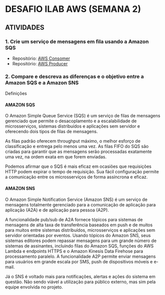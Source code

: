 <h1>DESAFIO ILAB AWS (SEMANA 2)</h1>

<h2>ATIVIDADES</h2>

<h3>1. Crie um serviço de mensagens em fila usando a Amazon SQS</h3>

<ul>
    <li>Repositório: <a href="https://github.com/nettojulio/aws-sqs-consomer">AWS Consomer</a></li>
    <li>Repositório: <a href="https://github.com/nettojulio/aws-sqs-producer">AWS Producer</a></li>
</ul>

<h3>2. Compare e descreva as diferenças e o objetivo entre a Amazon SQS e a Amazon SNS</h3>

Definições

<h4>AMAZON SQS</h4>
<p>O Amazon Simple Queue Service (SQS) é um serviço de filas de mensagens gerenciado que permite o desacoplamento e a escalabilidade de microsserviços, sistemas distribuídos e aplicações sem servidor e oferecendo dois tipos de filas de mensagens.</p>
<p>As filas padrão oferecem throughput máximo, o melhor esforço de classificação e entrega pelo menos uma vez. As filas FIFO do SQS são criadas para garantir que as mensagens serão processadas exatamente uma vez, na ordem exata em que forem enviadas.</p>
<p>Podemos afirmar que o SQS é mais eficaz em ocasiões que requisições HTTP podem expirar o tempo de requisição. Sua fácil configuração permite a comunicação entre os microsserviços de forma assíncrona e eficaz.</p>
<h4>AMAZON SNS</h4>
<p>O Amazon Simple Notification Service (Amazon SNS) é um serviço de mensagens totalmente gerenciado para a comunicação de aplicação para aplicação (A2A) e de aplicação para pessoa (A2P).</p>
<p>A funcionalidade pub/sub de A2A fornece tópicos para sistemas de mensagens de alta taxa de transferência baseados em push e de muitos para muitos entre sistemas distribuídos, microsserviços e aplicações sem servidor orientadas por eventos. Usando tópicos do Amazon SNS, seus sistemas editores podem repassar mensagens para um grande número de sistemas de assinantes, incluindo filas do Amazon SQS, funções do AWS Lambda e endpoints HTTPS e o Amazon Kinesis Data Firehose para processamento paralelo. A funcionalidade A2P permite enviar mensagens para usuários em grande escala por SMS, push de dispositivos móveis e e-mail.</p>
<p>Já o SNS é voltado mais para notificações, alertas e ações do sistema em questão. Não sendo viável a utilização para público externo, mas sim pela equipe envolvida no projeto.</p>
